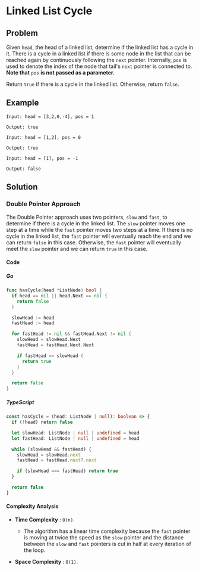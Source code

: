 # Linked List Cycle

## Problem

Given `head`, the head of a linked list, determine if the linked list has a cycle in it.
There is a cycle in a linked list if there is some node in the list that can be reached again by continuously following the `next` pointer.
Internally, `pos` is used to denote the index of the node that tail's `next` pointer is connected to.
**Note that** `pos` **is not passed as a parameter.**

Return `true` if there is a cycle in the linked list. Otherwise, return `false`.

## Example

```text
Input: head = [3,2,0,-4], pos = 1

Output: true
```

```text
Input: head = [1,2], pos = 0

Output: true
```

```text
Input: head = [1], pos = -1

Output: false
```

## Solution

### Double Pointer Approach

The Double Pointer approach uses two pointers, `slow` and `fast`, to determine if there is a cycle in the linked list.
The `slow` pointer moves one step at a time while the `fast` pointer moves two steps at a time.
If there is no cycle in the linked list, the `fast` pointer will eventually reach the end and we can return `false` in this case.
Otherwise, the `fast` pointer will eventually meet the `slow` pointer and we can return `true` in this case.

#### Code

##### Go

```go
func hasCycle(head *ListNode) bool {
  if head == nil || head.Next == nil {
    return false
  }

  slowHead := head
  fastHead := head

  for fastHead != nil && fastHead.Next != nil {
    slowHead = slowHead.Next
    fastHead = fastHead.Next.Next

    if fastHead == slowHead {
      return true
    }
  }

  return false
}
```

##### TypeScript

```typescript
const hasCycle = (head: ListNode | null): boolean => {
  if (!head) return false

  let slowHead: ListNode | null | undefined = head
  let fastHead: ListNode | null | undefined = head

  while (slowHead && fastHead) {
    slowHead = slowHead.next
    fastHead = fastHead.next?.next

    if (slowHead === fastHead) return true
  }

  return false
}
```

#### Complexity Analysis

- **Time Complexity** : `O(n)`.

  - The algorithm has a linear time complexity because the `fast` pointer is moving at twice the speed as the `slow` pointer and the distance between the `slow` and `fast` pointers is cut in half at every iteration of the loop.

- **Space Complexity** : `O(1)`.
